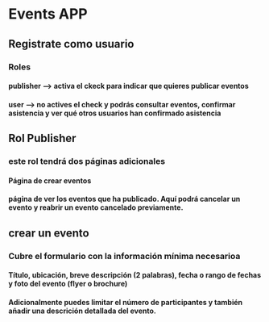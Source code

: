 # Events APP
## Registrate como usuario
### Roles 
#### publisher --> activa el ckeck para indicar que quieres publicar eventos
#### user --> no actives el check y podrás consultar eventos, confirmar asistencia y ver qué otros usuarios han confirmado asistencia

## Rol Publisher
### este rol tendrá dos páginas adicionales
#### Página de crear eventos
#### página de ver los eventos que ha publicado. Aquí podrá cancelar un evento y reabrir un evento cancelado previamente.


## crear un evento
### Cubre el formulario con la información mínima necesarioa
#### Título, ubicación, breve descripción (2 palabras), fecha o rango de fechas y foto del evento (flyer o brochure)
#### Adicionalmente puedes limitar el número de participantes y también añadir una descrición detallada del evento.
